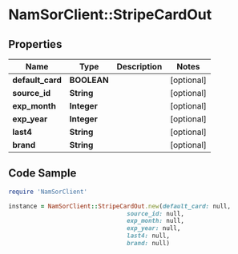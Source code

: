 # NamSorClient::StripeCardOut

## Properties
Name | Type | Description | Notes
------------ | ------------- | ------------- | -------------
**default_card** | **BOOLEAN** |  | [optional] 
**source_id** | **String** |  | [optional] 
**exp_month** | **Integer** |  | [optional] 
**exp_year** | **Integer** |  | [optional] 
**last4** | **String** |  | [optional] 
**brand** | **String** |  | [optional] 

## Code Sample

```ruby
require 'NamSorClient'

instance = NamSorClient::StripeCardOut.new(default_card: null,
                                 source_id: null,
                                 exp_month: null,
                                 exp_year: null,
                                 last4: null,
                                 brand: null)
```


